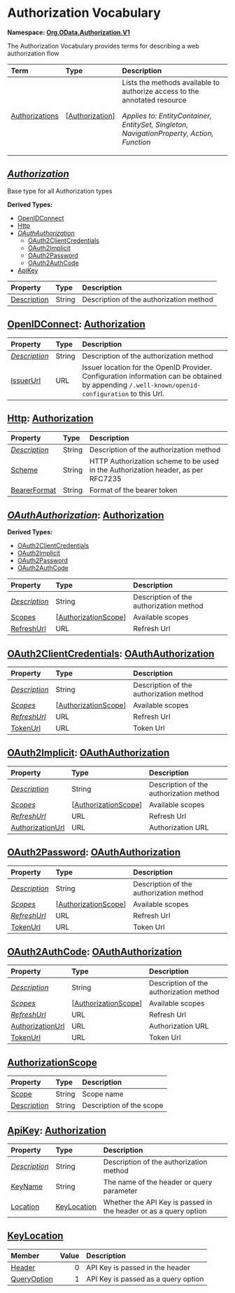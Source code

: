 # Authorization Vocabulary
**Namespace: [Org.OData.Authorization.V1](Org.OData.Authorization.V1.xml)**

The Authorization Vocabulary provides terms for describing a web authorization flow

Term|Type|Description
:---|:---|:----------
[Authorizations](Org.OData.Authorization.V1.xml#L68)|\[[Authorization](#Authorization)\]|<a name="Authorizations"></a>Lists the methods available to authorize access to the annotated resource<p>*Applies to: EntityContainer, EntitySet, Singleton, NavigationProperty, Action, Function*</p>

## <a name="Authorization"></a>[*Authorization*](Org.OData.Authorization.V1.xml#L72)
Base type for all Authorization types

**Derived Types:**
- [OpenIDConnect](#OpenIDConnect)
- [Http](#Http)
- *[OAuthAuthorization](#OAuthAuthorization)*
  - [OAuth2ClientCredentials](#OAuth2ClientCredentials)
  - [OAuth2Implicit](#OAuth2Implicit)
  - [OAuth2Password](#OAuth2Password)
  - [OAuth2AuthCode](#OAuth2AuthCode)
- [ApiKey](#ApiKey)

Property|Type|Description
:-------|:---|:----------
[Description](Org.OData.Authorization.V1.xml#L74)|String|Description of the authorization method

## <a name="OpenIDConnect"></a>[OpenIDConnect](Org.OData.Authorization.V1.xml#L79): [Authorization](#Authorization)


Property|Type|Description
:-------|:---|:----------
[*Description*](Org.OData.Authorization.V1.xml#L74)|String|Description of the authorization method
[IssuerUrl](Org.OData.Authorization.V1.xml#L80)|URL|Issuer location for the OpenID Provider. Configuration information can be obtained by appending `/.well-known/openid-configuration` to this Url.

## <a name="Http"></a>[Http](Org.OData.Authorization.V1.xml#L87): [Authorization](#Authorization)


Property|Type|Description
:-------|:---|:----------
[*Description*](Org.OData.Authorization.V1.xml#L74)|String|Description of the authorization method
[Scheme](Org.OData.Authorization.V1.xml#L88)|String|HTTP Authorization scheme to be used in the Authorization header, as per RFC7235
[BearerFormat](Org.OData.Authorization.V1.xml#L91)|String|Format of the bearer token

## <a name="OAuthAuthorization"></a>[*OAuthAuthorization*](Org.OData.Authorization.V1.xml#L96): [Authorization](#Authorization)


**Derived Types:**
- [OAuth2ClientCredentials](#OAuth2ClientCredentials)
- [OAuth2Implicit](#OAuth2Implicit)
- [OAuth2Password](#OAuth2Password)
- [OAuth2AuthCode](#OAuth2AuthCode)

Property|Type|Description
:-------|:---|:----------
[*Description*](Org.OData.Authorization.V1.xml#L74)|String|Description of the authorization method
[Scopes](Org.OData.Authorization.V1.xml#L97)|\[[AuthorizationScope](#AuthorizationScope)\]|Available scopes
[RefreshUrl](Org.OData.Authorization.V1.xml#L100)|URL|Refresh Url

## <a name="OAuth2ClientCredentials"></a>[OAuth2ClientCredentials](Org.OData.Authorization.V1.xml#L106): [OAuthAuthorization](#OAuthAuthorization)


Property|Type|Description
:-------|:---|:----------
[*Description*](Org.OData.Authorization.V1.xml#L74)|String|Description of the authorization method
[*Scopes*](Org.OData.Authorization.V1.xml#L97)|\[[AuthorizationScope](#AuthorizationScope)\]|Available scopes
[*RefreshUrl*](Org.OData.Authorization.V1.xml#L100)|URL|Refresh Url
[TokenUrl](Org.OData.Authorization.V1.xml#L107)|URL|Token Url

## <a name="OAuth2Implicit"></a>[OAuth2Implicit](Org.OData.Authorization.V1.xml#L113): [OAuthAuthorization](#OAuthAuthorization)


Property|Type|Description
:-------|:---|:----------
[*Description*](Org.OData.Authorization.V1.xml#L74)|String|Description of the authorization method
[*Scopes*](Org.OData.Authorization.V1.xml#L97)|\[[AuthorizationScope](#AuthorizationScope)\]|Available scopes
[*RefreshUrl*](Org.OData.Authorization.V1.xml#L100)|URL|Refresh Url
[AuthorizationUrl](Org.OData.Authorization.V1.xml#L114)|URL|Authorization URL

## <a name="OAuth2Password"></a>[OAuth2Password](Org.OData.Authorization.V1.xml#L120): [OAuthAuthorization](#OAuthAuthorization)


Property|Type|Description
:-------|:---|:----------
[*Description*](Org.OData.Authorization.V1.xml#L74)|String|Description of the authorization method
[*Scopes*](Org.OData.Authorization.V1.xml#L97)|\[[AuthorizationScope](#AuthorizationScope)\]|Available scopes
[*RefreshUrl*](Org.OData.Authorization.V1.xml#L100)|URL|Refresh Url
[TokenUrl](Org.OData.Authorization.V1.xml#L121)|URL|Token Url

## <a name="OAuth2AuthCode"></a>[OAuth2AuthCode](Org.OData.Authorization.V1.xml#L127): [OAuthAuthorization](#OAuthAuthorization)


Property|Type|Description
:-------|:---|:----------
[*Description*](Org.OData.Authorization.V1.xml#L74)|String|Description of the authorization method
[*Scopes*](Org.OData.Authorization.V1.xml#L97)|\[[AuthorizationScope](#AuthorizationScope)\]|Available scopes
[*RefreshUrl*](Org.OData.Authorization.V1.xml#L100)|URL|Refresh Url
[AuthorizationUrl](Org.OData.Authorization.V1.xml#L128)|URL|Authorization URL
[TokenUrl](Org.OData.Authorization.V1.xml#L132)|URL|Token Url

## <a name="AuthorizationScope"></a>[AuthorizationScope](Org.OData.Authorization.V1.xml#L138)


Property|Type|Description
:-------|:---|:----------
[Scope](Org.OData.Authorization.V1.xml#L139)|String|Scope name
[Description](Org.OData.Authorization.V1.xml#L142)|String|Description of the scope

## <a name="ApiKey"></a>[ApiKey](Org.OData.Authorization.V1.xml#L147): [Authorization](#Authorization)


Property|Type|Description
:-------|:---|:----------
[*Description*](Org.OData.Authorization.V1.xml#L74)|String|Description of the authorization method
[KeyName](Org.OData.Authorization.V1.xml#L148)|String|The name of the header or query parameter
[Location](Org.OData.Authorization.V1.xml#L151)|[KeyLocation](#KeyLocation)|Whether the API Key is passed in the header or as a query option

## <a name="KeyLocation"></a>[KeyLocation](Org.OData.Authorization.V1.xml#L156)


Member|Value|Description
:-----|----:|:----------
[Header](Org.OData.Authorization.V1.xml#L157)|0|API Key is passed in the header
[QueryOption](Org.OData.Authorization.V1.xml#L160)|1|API Key is passed as a query option
